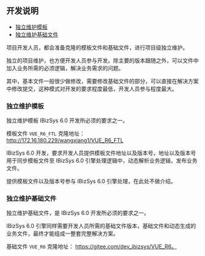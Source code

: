 ## 开发说明


* [独立维护模板](#独立维护模板)
* [独立维护基础文件](#独立维护基础文件)


项目开发人员，都会准备克隆的模板文件和基础文件，进行项目级独立维护。

独立的项目维护，也方便开发人员参与开发。除主要的版本跟随之外，可以文件中加入业务所需的必须逻辑，解决业务需求的问题。

其中，基本文件一般很少做修改，需要修改基础文件的部分，可以直接在解决方案中修改提交，这种模式对开发的要求程度最低，开发人员参与程度最大。


### 独立维护模板

独立维护模板 IBizSys 6.0 开发所必须的要求之一。

模板文件 `VUE_R6_FTL` 克隆地址： http://172.16.180.229/wangxiang1/VUE_R6_FTL

IBizSys 6.0 开发，要求开发人员提供模板文件地址以及版本号，地址以及版本号用于同步模板文件至 IBizSys 6.0 引擎处理逻辑中，动态解析业务逻辑，发布业务文件。

提供模板文件以及版本号参与 IBizSys 6.0 引擎处理，在此处不做介绍。


### 独立维护基础文件

独立维护基础文件，是 IBizSys 6.0 开发所必须的要求之一。

IBizSys 6.0 引擎同样需要开发人员所需的基础文件版本，基础文件和动态生成的业务文件，最终才能组成一整套完整解决方案。

基础文件 `VUE_R6` 克隆地址： https://gitee.com/dev_ibizsys/VUE_R6。
